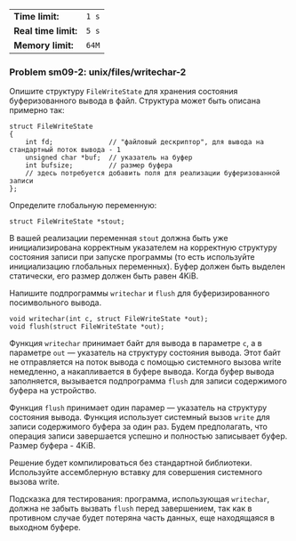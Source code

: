 |                      |       |
|----------------------|-------|
| **Time limit:**      | `1 s` |
| **Real time limit:** | `5 s` |
| **Memory limit:**    | `64M` |


### Problem sm09-2: unix/files/writechar-2

Опишите структуру `FileWriteState` для хранения состояния буферизованного вывода в файл. Структура
может быть описана примерно так:

    
    
    struct FileWriteState
    {
        int fd;              // "файловый дескриптор", для вывода на стандартный поток вывода - 1
        unsigned char *buf;  // указатель на буфер
        int bufsize;         // размер буфера
        // здесь потребуется добавить поля для реализации буферизованной записи
    };

Определите глобальную переменную:

    
    
    struct FileWriteState *stout;

В вашей реализации переменная `stout` должна быть уже инициализирована корректным указателем на
корректную структуру состояния записи при запуске программы (то есть используйте инициализацию
глобальных переменных). Буфер должен быть выделен статически, его размер должен быть равен 4KiB.

Напишите подпрограммы `writechar` и `flush` для буферизированного посимвольного вывода.

    
    
    void writechar(int c, struct FileWriteState *out);
    void flush(struct FileWriteState *out);

Функция `writechar` принимает байт для вывода в параметре `c`, а в параметре `out` — указатель на
структуру состояния вывода. Этот байт не отправляется на поток вывода с помощью системного вызова
write немедленно, а накапливается в буфере вывода. Когда буфер вывода заполняется, вызывается
подпрограмма `flush` для записи содержимого буфера на устройство.

Функция `flush` принимает один парамер — указатель на структуру состояния вывода. Функция использует
системный вызов `write` для записи содержимого буфера за один раз. Будем предполагать, что операция
записи завершается успешно и полностью записывает буфер. Размер буфера - 4KiB.

Решение будет компилироваться без стандартной библиотеки. Используйте ассемблерную вставку для
совершения системного вызова write.

Подсказка для тестирования: программа, использующая `writechar`, должна не забыть вызвать `flush`
перед завершением, так как в противном случае будет потеряна часть данных, еще находящаяся в
выходном буфере.

